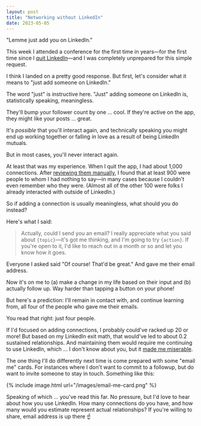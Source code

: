 ```yaml
---
layout: post
title: "Networking without LinkedIn"
date: 2023-05-05
---
```


"Lemme just add you on LinkedIn."

This week I attended a conference for the first time in years—for the first time since I [quit LinkedIn](/social)—and I was completely unprepared for this simple request.

I think I landed on a pretty good response. But first, let's consider what it means to "just add someone on LinkedIn."

The word "just" is instructive here. "Just" adding someone on LinkedIn is, statistically speaking, meaningless.

They'll bump your follower count by one ... cool. If they're active on the app, they might like your posts ... great.

It's _possible_ that you'll interact again, and technically speaking you might end up working together or falling in love as a result of being LinkedIn mutuals. 

But in most cases, you'll never interact again. 

At least that was my experience. When I quit the app, I had about 1,000 connections. After [reviewing them manually](/facebook-friends-twitter-friends-linkedin-friends/), I found that at least 900 were people to whom I had nothing to say—in many cases because I couldn't even remember who they were. (Almost all of the other 100 were folks I already interacted with outside of LinkedIn.)

So if adding a connection is usually meaningless, what should you do instead?

Here's what I said:

> Actually, could I send you an email? I really appreciate what you said about `{topic}`—it's got me thinking, and I'm going to try `{action}`. If you're open to it, I'd like to reach out in a month or so and let you know how it goes.

Everyone I asked said "Of course! That'd be great." And gave me their email address.

Now it's on me to (a) make a change in my life based on their input and (b) actually follow up. Way harder than tapping a button on your phone!

But here's a prediction: I'll remain in contact with, and continue learning from, all four of the people who gave me their emails.

You read that right: just four people. 

If I'd focused on adding connections, I probably could've racked up 20 or more! But based on my LinkedIn exit math, that would've led to about 0.2 sustained relationships. And maintaining them would require me continuing to use LinkedIn, which ... I don't know about you, but it [made me miserable](https://garden.briandavidhall.com/don-t-let-social-media-make-you-miserable).

The one thing I'll do differently next time is come prepared with some "email me" cards. For instances where I don't want to commit to a followup, but do want to invite someone to stay in touch. Something like this:

{% include image.html url="/images/email-me-card.png" %}

Speaking of which ... you've read this far. No pressure, but I'd love to hear about how you use LinkedIn. How many connections do you have, and how many would you estimate represent actual relationships? If you're willing to share, email address is up there ☝️
